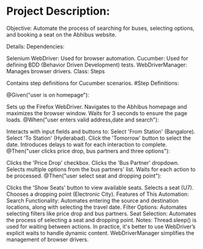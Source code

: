 # Project Description:
Objective:
Automate the process of searching for buses, selecting options, and booking a seat on the Abhibus website.

Details:
Dependencies:

Selenium WebDriver: Used for browser automation.
Cucumber: Used for defining BDD (Behavior Driven Development) tests.
WebDriverManager: Manages browser drivers.
Class: Steps

Contains step definitions for Cucumber scenarios.
#Step Definitions:

@Given("user is on homepage"):

Sets up the Firefox WebDriver.
Navigates to the Abhibus homepage and maximizes the browser window.
Waits for 3 seconds to ensure the page loads.
@When("user enters valid address,date and search"):

Interacts with input fields and buttons to:
Select 'From Station' (Bangalore).
Select 'To Station' (Hyderabad).
Click the 'Tomorrow' button to select the date.
Introduces delays to wait for each interaction to complete.
@Then("user clicks price drop, bus partners and three options"):

Clicks the 'Price Drop' checkbox.
Clicks the 'Bus Partner' dropdown.
Selects multiple options from the bus partners' list.
Waits for each action to be processed.
@Then("user select seat and dropping point"):

Clicks the 'Show Seats' button to view available seats.
Selects a seat (U7).
Chooses a dropping point (Electronic City).
Features of This Automation:
Search Functionality: Automates entering the source and destination locations, along with selecting the travel date.
Filter Options: Automates selecting filters like price drop and bus partners.
Seat Selection: Automates the process of selecting a seat and dropping point.
Notes:
Thread.sleep() is used for waiting between actions. In practice, it's better to use WebDriver’s explicit waits to handle dynamic content.
WebDriverManager simplifies the management of browser drivers.
